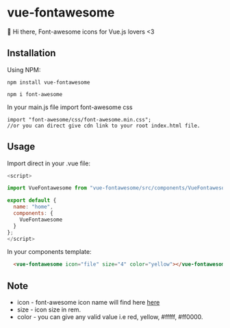 # vue-fontawesome
🍺 Hi there, Font-awesome icons for Vue.js lovers <3


## Installation
Using NPM:
```
npm install vue-fontawesome

npm i font-awesome
```

In your main.js file import font-awesome css
```
import "font-awesome/css/font-awesome.min.css";
//or you can direct give cdn link to your root index.html file.
```

## Usage
Import direct in your .vue file:
```js
<script>

import VueFontawesome from "vue-fontawesome/src/components/VueFontawesome.vue";

export default {
  name: "home",
  components: {
    VueFontawesome
  }
};
</script>
```

In your components template:
```html
  <vue-fontawesome icon="file" size="4" color="yellow"></vue-fontawesome>
```
## Note
- icon - font-awesome icon name will find here [here](https://fontawesome.com/v4.7.0/icons/)
- size - icon size in rem.
- color - you can give any valid value i.e red, yellow, #fffff, #ff0000.
